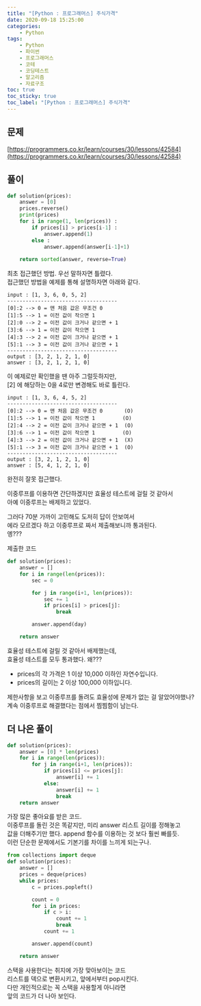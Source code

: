 ```yaml
---
title: "[Python : 프로그래머스] 주식가격"
date: 2020-09-18 15:25:00
categories:
    - Python
tags:
    - Python
    - 파이썬
    - 프로그래머스
    - 코테
    - 코딩테스트
    - 알고리즘
    - 자료구조
toc: true
toc_sticky: true
toc_label: "[Python : 프로그래머스] 주식가격"
---
```

## 문제
[https://programmers.co.kr/learn/courses/30/lessons/42584](https://programmers.co.kr/learn/courses/30/lessons/42584)
## 풀이
```python
def solution(prices):
    answer = [0]
    prices.reverse()
    print(prices)
    for i in range(1, len(prices)) :
        if prices[i] > prices[i-1] :
            answer.append(1)
        else :
            answer.append(answer[i-1]+1)
        
    return sorted(answer, reverse=True)
```
최초 접근했던 방법. 우선 말하자면 틀렸다.  
접근했던 방법을 예제를 통해 설명하자면 아래와 같다. 
```
input : [1, 3, 6, 0, 5, 2]
------------------------------------
[0]:2 --> 0 = 맨 처음 값은 무조건 0
[1]:5 --> 1 = 이전 값이 작으면 1
[2]:0 --> 2 = 이전 값이 크거나 같으면 + 1
[3]:6 --> 1 = 이전 값이 작으면 1
[4]:3 --> 2 = 이전 값이 크거나 같으면 + 1
[5]:1 --> 3 = 이전 값이 크거나 같으면 + 1
------------------------------------
output : [3, 2, 1, 2, 1, 0]
answer : [3, 2, 1, 2, 1, 0]
```
이 예제로만 확인했을 땐 아주 그럴듯하지만,  
[2] 에 해당하는 0을 4로만 변경해도 바로 틀린다.  
```
input : [1, 3, 6, 4, 5, 2]
------------------------------------
[0]:2 --> 0 = 맨 처음 값은 무조건 0       (O)
[1]:5 --> 1 = 이전 값이 작으면 1         (O)
[2]:4 --> 2 = 이전 값이 크거나 같으면 + 1  (O)
[3]:6 --> 1 = 이전 값이 작으면 1         (O)
[4]:3 --> 2 = 이전 값이 크거나 같으면 + 1  (X)
[5]:1 --> 3 = 이전 값이 크거나 같으면 + 1  (O)
------------------------------------
output : [3, 2, 1, 2, 1, 0]
answer : [5, 4, 1, 2, 1, 0]
```
완전히 잘못 접근했다.  
  
이중루프를 이용하면 간단하겠지만 효율성 테스트에 걸릴 것 같아서  
아예 이중루프는 배제하고 있었다.  
  
그러다 70분 가까이 고민해도 도저히 답이 안보여서  
에라 모르겠다 하고 이중루프로 짜서 제출해보니까 통과된다.  
엥???  
  
제출한 코드
```python
def solution(prices):
    answer = []
    for i in range(len(prices)):
        sec = 0

        for j in range(i+1, len(prices)):
            sec += 1
            if prices[i] > prices[j]:
                break

        answer.append(day)

    return answer
```
효율성 테스트에 걸릴 것 같아서 배제했는데,  
효율성 테스트를 모두 통과했다. 왜???  

- prices의 각 가격은 1 이상 10,000 이하인 자연수입니다.
- prices의 길이는 2 이상 100,000 이하입니다.  

제한사항을 보고 이중루프를 돌려도 효율성에 문제가 없는 걸 알았어야했나?  
계속 이중루프로 해결했다는 점에서 찜찜함이 남는다.  
  
## 더 나은 풀이
```python
def solution(prices):
    answer = [0] * len(prices)
    for i in range(len(prices)):
        for j in range(i+1, len(prices)):
            if prices[i] <= prices[j]:
                answer[i] += 1
            else:
                answer[i] += 1
                break
    return answer
```
가장 많은 좋아요를 받은 코드.  
이중루프를 돌린 것은 똑같지만, 미리 answer 리스트 길이를 정해놓고  
값을 더해주기만 했다. append 함수를 이용하는 것 보다 훨씬 빠를듯.  
이런 단순한 문제에서도 기본기를 차이를 느끼게 되는구나.  
  
```python
from collections import deque
def solution(prices):
    answer = []
    prices = deque(prices)
    while prices:
        c = prices.popleft()

        count = 0
        for i in prices:
            if c > i:
                count += 1
                break
            count += 1

        answer.append(count)

    return answer
```
스택을 사용한다는 취지에 가장 맞아보이는 코드  
리스트를 덱으로 변환시키고, 앞에서부터 pop시킨다.  
다만 개인적으로는 꼭 스택을 사용할게 아니라면  
앞의 코드가 더 나아 보인다.  
  

